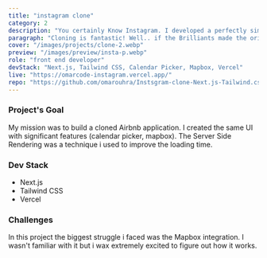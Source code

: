 ```yaml
---
title: "instagram clone"
category: 2
description: "You certainly Know Instagram. I developed a perfectly similar application"
paragraph: "Cloning is fantastic! Well.. if the Brilliants made the original, then making exact copies should be a wonderful Big Challenge! You certainly Know Instagram. I developed a perfectly similar application with a powerful feature set. By the way you have to take a look at my 'Real' Instagram account, you'll probably need to update your 'to-follow' list! "
cover: "/images/projects/clone-2.webp"
preview: "/images/preview/insta-p.webp"
role: "front end developer"
devStack: "Next.js, Tailwind CSS, Calendar Picker, Mapbox, Vercel"
live: "https://omarcode-instagram.vercel.app/"
repo: "https://github.com/omarouhra/Instsgram-clone-Next.js-Tailwind.css"
---
```


### Project's Goal

My mission was to build a cloned Airbnb application. I created the same UI with significant features (calendar picker, mapbox). The Server Side Rendering was a technique i used to improve the loading time.

### Dev Stack

- Next.js
- Tailwind CSS
- Vercel

### Challenges

In this project the biggest struggle i faced was the Mapbox integration. I wasn't familiar with it but i wax extremely excited to figure out how it works.
